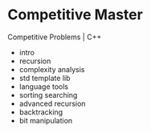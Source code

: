 # Competitive Master

Competitive Problems | C++

- intro
- recursion
- complexity analysis
- std template lib
- language tools
- sorting searching
- advanced recursion
- backtracking
- bit manipulation
